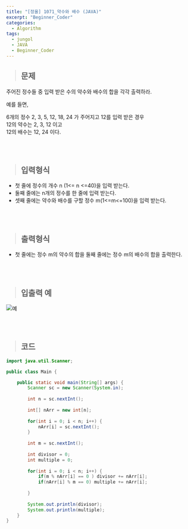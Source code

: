 ```yaml
---
title: "[정올] 1071_약수와 배수 (JAVA)"
excerpt: "Beginner_Coder"
categories: 
  - Algorithm
tags: 
  - jungol
  - JAVA
  - Beginner_Coder
---
```


> ## 문제

주어진 정수들 중 입력 받은 수의 약수와 배수의 합을 각각 출력하라.<br>

예를 들면,<br>

6개의 정수 2, 3, 5, 12, 18, 24 가 주어지고 12를 입력 받은 경우 <br>
12의 약수는 2, 3, 12 이고<br>
12의 배수는 12, 24 이다.<br>

<br><br>

> ## 입력형식

- 첫 줄에 정수의 개수 n (1<= n <=40)을 입력 받는다.
- 둘째 줄에는 n개의 정수를 한 줄에 입력 받는다. 
- 셋째 줄에는 약수와 배수를 구할 정수 m(1<=m<=100)을 입력 받는다.

<br><br>

> ## 출력형식

- 첫 줄에는 정수 m의 약수의 합을 둘째 줄에는 정수 m의 배수의 합을 출력한다.

<br><br>


> ## 입출력 예

![예](https://user-images.githubusercontent.com/70805241/125392470-2e5e2280-e3e1-11eb-9fef-f58799f3a5fb.png)

<br><br> 


> ## 코드

```java
import java.util.Scanner;

public class Main {

	public static void main(String[] args) {
		Scanner sc = new Scanner(System.in);
		
		int n = sc.nextInt();
		
		int[] nArr = new int[n];
		
		for(int i = 0; i < n; i++) {
			nArr[i] = sc.nextInt();
		}
		
		int m = sc.nextInt();
		
		int divisor = 0;
		int multiple = 0;
		
		for(int i = 0; i < n; i++) {
			if(m % nArr[i] == 0 ) divisor += nArr[i];
			if(nArr[i] % m == 0) multiple += nArr[i];
			
		}
		
		System.out.println(divisor);
		System.out.println(multiple);
	}
}
```

